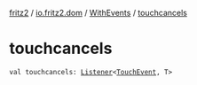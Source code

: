 [fritz2](../../index.md) / [io.fritz2.dom](../index.md) / [WithEvents](index.md) / [touchcancels](./touchcancels.md)

# touchcancels

`val touchcancels: `[`Listener`](../-listener/index.md)`<`[`TouchEvent`](https://kotlinlang.org/api/latest/jvm/stdlib/org.w3c.dom/-touch-event/index.html)`, T>`